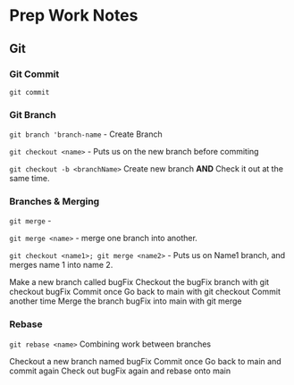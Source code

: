 # Prep Work Notes

## Git

### Git Commit

`git commit`

### Git Branch

`git branch 'branch-name` - Create Branch

`git checkout <name>` - Puts us on the new branch before commiting

`git checkout -b <branchName>` Create new branch **AND** Check it out at the same time.

### Branches &amp; Merging

`git merge` -

`git merge <name>` - merge one branch into another.

`git checkout <name1>; git merge <name2>` - Puts us on Name1 branch, and merges name 1 into name 2.

Make a new branch called bugFix
Checkout the bugFix branch with git checkout bugFix
Commit once
Go back to main with git checkout
Commit another time
Merge the branch bugFix into main with git merge

### Rebase

`git rebase <name>` Combining work between branches

Checkout a new branch named bugFix
Commit once
Go back to main and commit again
Check out bugFix again and rebase onto main
